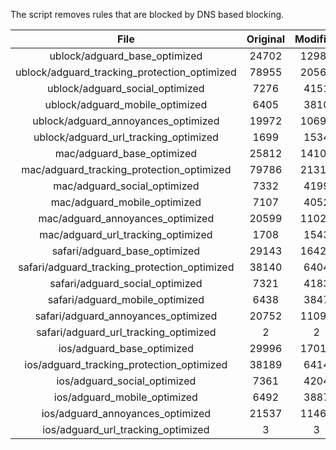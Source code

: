 The script removes rules that are blocked by DNS based blocking.


| File | Original | Modified |
|:----:|:-----:|:-----:|
| ublock/adguard_base_optimized | 24702 | 12987 |
| ublock/adguard_tracking_protection_optimized | 78955 | 20561 |
| ublock/adguard_social_optimized | 7276 | 4151 |
| ublock/adguard_mobile_optimized | 6405 | 3810 |
| ublock/adguard_annoyances_optimized | 19972 | 10691 |
| ublock/adguard_url_tracking_optimized | 1699 | 1534 |
| mac/adguard_base_optimized | 25812 | 14104 |
| mac/adguard_tracking_protection_optimized | 79786 | 21318 |
| mac/adguard_social_optimized | 7332 | 4199 |
| mac/adguard_mobile_optimized | 7107 | 4052 |
| mac/adguard_annoyances_optimized | 20599 | 11020 |
| mac/adguard_url_tracking_optimized | 1708 | 1543 |
| safari/adguard_base_optimized | 29143 | 16427 |
| safari/adguard_tracking_protection_optimized | 38140 | 6404 |
| safari/adguard_social_optimized | 7321 | 4183 |
| safari/adguard_mobile_optimized | 6438 | 3847 |
| safari/adguard_annoyances_optimized | 20752 | 11098 |
| safari/adguard_url_tracking_optimized | 2 | 2 |
| ios/adguard_base_optimized | 29996 | 17014 |
| ios/adguard_tracking_protection_optimized | 38189 | 6414 |
| ios/adguard_social_optimized | 7361 | 4204 |
| ios/adguard_mobile_optimized | 6492 | 3887 |
| ios/adguard_annoyances_optimized | 21537 | 11464 |
| ios/adguard_url_tracking_optimized | 3 | 3 |